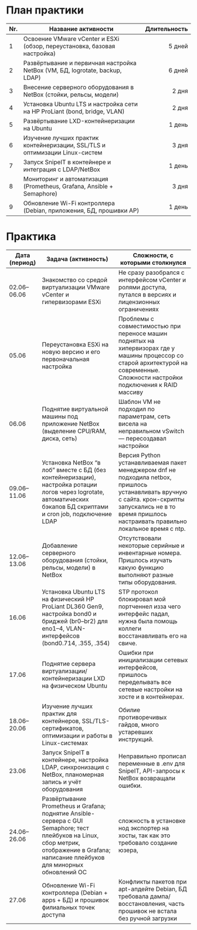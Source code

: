 # План практики
|Nr.|Название активности|Длительность|
|---|---|--:|
|1|Освоение VMware vCenter и ESXi (обзор, переустановка, базовая настройка)|5 дней|
|2|Развёртывание и первичная настройка NetBox (VM, БД, logrotate, backup, LDAP)|6 дней|
|3|Внесение серверного оборудования в NetBox (стойки, рельсы, модели)|2 дня|
|4|Установка Ubuntu LTS и настройка сети на HP ProLiant (bond, bridge, VLAN)|2 дня|
|5|Развёртывание LXD-контейнеризации на Ubuntu|1 день|
|6|Изучение лучших практик контейнеризации, SSL/TLS и оптимизации Linux-систем|3 дня|
|7|Запуск SnipeIT в контейнере и интеграция с LDAP/NetBox|1 день|
|8|Мониторинг и автоматизация (Prometheus, Grafana, Ansible + Semaphore)|3 дня|
|9|Обновление Wi-Fi контроллера (Debian, приложения, БД, прошивки AP)|1 день|

# Практика
| Дата (период) | Задача (активность)                                                                                                                                                                       | Сложности, с которыми столкнулся                                                                                                                                                                             |
| ------------- | ----------------------------------------------------------------------------------------------------------------------------------------------------------------------------------------- | ------------------------------------------------------------------------------------------------------------------------------------------------------------------------------------------------------------ |
| 02.06–06.06   | Знакомство со средой виртуализации VMware vCenter и гипервизорами ESXi                                                                                                                    | Не сразу разобрался с интерфейсом vCenter и ролями доступа, путался в версиях и лицензионных ограничениях                                                                                                    |
| 05.06         | Переустановка ESXi на новую версию и его первоначальная настройка                                                                                                                         | Проблемы с совместимостью при переносе машин поднятых на хипервизорах где у машины процессор со старой архитектурой на современные. Сложности настройки подключения к RAID массиву                           |
| 06.06         | Поднятие виртуальной машины под приложение NetBox (выделение CPU/RAM, диска, сеть)                                                                                                        | Шаблон VM не подходил по параметрам, сеть висела на неправильном vSwitch — пересоздавал настройки                                                                                                            |
| 09.06–11.06   | Установка NetBox “в лоб” вместе с БД (без контейнеризации), настройка ротации логов через logrotate, автоматических бэкапов БД скриптами и cron job, подключение LDAP                     | Версия Python устанавливаемая пакет менеджером dnf не подходила netbox, пришлось устанавливать вручную с сайта. крон-скрипты запускались не в то время пришлось настраивать правильно локальное время с ntp. |
| 12.06–13.06   | Добавление серверного оборудования (стойки, рельсы, модели) в NetBox                                                                                                                      | Отсутствовали некоторые серийные и инвентарные номера. Пришлось изучать какую функцию выполняют разные типы оборудования.                                                                                    |
| 16.06         | Установка Ubuntu LTS на физический HP ProLiant DL360 Gen9, настройка bond0 и бриджей (br0–br2) для eno1–4, VLAN-интерфейсов (bond0.714, .355, .354)                                       | STP протокол блокировал мой портченнел изза чего интерфейс падал, нужна была помощь коллеги восстанавливать его на свиче.                                                                                    |
| 17.06         | Поднятие сервера виртуализации/контейнеризации LXD на физическом Ubuntu                                                                                                                   | Ошибки при инициализации сетевых интерфейсов, пришлось переделывать все сетевые настройки на хосте и в контейнерах.                                                                                          |
| 18.06–20.06   | Изучение лучших практик для контейнеров, SSL/TLS-сертификатов, оптимизации и работы в Linux-системах                                                                                      | Обилие противоречивых гайдов, много устаревших инструкций.                                                                                                                                                   |
| 23.06         | Запуск SnipeIT в контейнере, настройка LDAP, синхронизация с NetBox, планомерная запись и учёт оборудования                                                                               | Неправильно прописал переменные в .env для SnipeIT, API-запросы к NetBox возвращали ошибки.                                                                                                                  |
| 24.06–26.06   | Развёртывание Prometheus и Grafana; поднятие Ansible-сервера с GUI Semaphore; тест плейбуков на Linux, сбор метрик, отображение в Grafana; написание плейбуков для минорных обновлений ОС | сложность в установке нод экспортер на хосты, так как это требовало создание юзера,                                                                                                                          |
| 27.06         | Обновление Wi-Fi контроллера (Debian + apps + БД) и прошивок филиальных точек доступа                                                                                                     | Конфликты пакетов при apt-апдейте Debian, БД требовала дампа/восстановления, часть прошивок не встала без ручной загрузки                                                                                    |